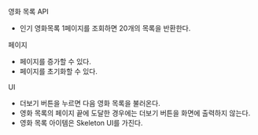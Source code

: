 영화 목록 API
- 인기 영화목록 1페이지를 조회하면 20개의 목록을 반환한다.

페이지
- 페이지를 증가할 수 있다.
- 페이지를 초기화할 수 있다.

UI
- 더보기 버튼을 누르면 다음 영화 목록을 불러온다.
- 영화 목록의 페이지 끝에 도달한 경우에는 더보기 버튼을 화면에 출력하지 않는다.
- 영화 목록 아이템은 Skeleton UI를 가진다.
